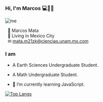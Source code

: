 ### Hi, I'm Marcos 💻🌋🌌

![me](https://user-images.githubusercontent.com/36939966/89741268-6cc2c300-da55-11ea-9b0f-04d2100eaa8f.jpg)

&nbsp;&nbsp;👨 Marcos Mata
<br>&nbsp;&nbsp;📌 Living in Mexico City
<br>&nbsp;&nbsp;✉ mata.m21zk@ciencias.unam.mx.com

### I am
- A Earth Sciences Undergraduate Student.
- A Math Undergraduate Student.

- 🌱 I’m currently learning JavaScript.

[![Top Langs](https://github-readme-stats.vercel.app/api/top-langs/?username=Mata13&layout=compact)](https://github.com/anuraghazra/github-readme-stats)
